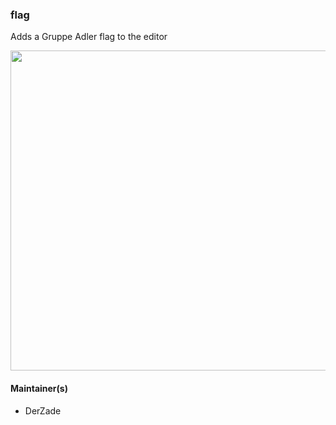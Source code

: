 ### flag
Adds a Gruppe Adler flag to the editor

<img src="https://i.imgur.com/WEEVusQ.png" width="512" />


#### Maintainer(s)
* DerZade
